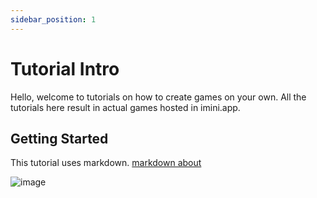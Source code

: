 ```yaml
---
sidebar_position: 1
---
```


# Tutorial Intro

Hello, welcome to tutorials on how to create games on your own. All the tutorials here result in actual games hosted in imini.app.

## Getting Started

This tutorial uses markdown.
[markdown about](https://imini.app)

![image](/img/docusaurus.png)
